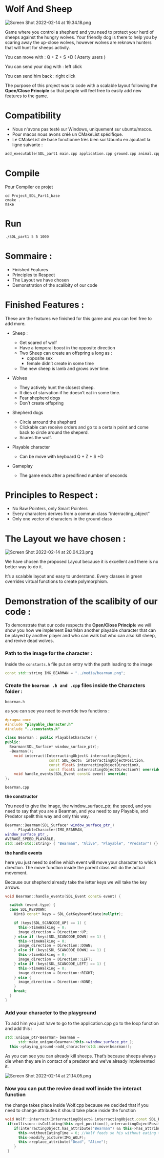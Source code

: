 # Wolf And Sheep

![Screen Shot 2022-02-14 at 19.34.18.png](Wolf%20And%20Sheep%208d2b97a26f1741c8b42bab4fe4b87af6/Screen_Shot_2022-02-14_at_19.34.18.png)

Game where you control a shepherd and you need to protect your herd of sheeps against the hungry wolves. Your friendly dog is there to help you by scaring away the up-close wolves, however wolves are reknown hunters that will  hunt for sheeps activily.

You can move with : Q + Z + S +D ( Azerty users )

You can send your dog with : left click

You can send him back : right click

The purpose of this project was to code with a scalable layout following the **Open/Close Principle** so that people will feel free to easily add new features to the game.

# Compatibility

- Nous n'avons pas testé sur Windows, uniquement sur ubuntu/macos.
- Pour macos nous avons créé un CMakeList spécifique.
- Le CMakeList de base fonctionne très bien sur Ubuntu en ajoutant la ligne suivante :

```c++
add_executable(SDL_part1 main.cpp application.cpp ground.cpp animal.cpp sheep.cpp wolf.cpp helper.cpp)
```

# Compile

Pour Compiler ce projet

```
cd Project_SDL_Part1_base
cmake .
make
```

# Run
```
./SDL_part1 5 5 1000
```

# Sommaire :

- Finished Features
- Principles to Respect
- The Layout we have chosen
- Demonstration of the scalibity of our code

# Finished Features :

These are the features we finished for this game and you can feel free to add more.

- Sheep :
    - Get scared of wolf
    - Have a temporal boost in the opposite direction
    - Two Sheep can create an offspring a long as :
        - opposite sex
        - female didn’t create in some time
    - The new sheep is lamb and grows over time.

- Wolves
    - They actively hunt the closest sheep.
    - It dies of starvation if he doesn’t eat in some time.
    - Fear shepherd dogs
    - Don’t create offspring

- Shepherd dogs
    - Circle arround the shepherd
    - Clickable can receive orders and go to a certain point and come back to circle around the sheperd.
    - Scares the wolf.

- Playable character
    - Can be move with keyboard  Q + Z + S +D
    
- Gameplay
    - The game ends after a predifined number of seconds
    

# Principles to Respect :

- No Raw Pointers, only Smart Pointers
- Every characters derives from a commun class “interracting_object”
- Only one vector of characters in the ground class

# The Layout we have chosen :

![Screen Shot 2022-02-14 at 20.04.23.png](Wolf%20And%20Sheep%208d2b97a26f1741c8b42bab4fe4b87af6/Screen_Shot_2022-02-14_at_20.04.23.png)

We have chosen the proposed Layout because it is excellent and there is no better way to do it.

It’s a scalable layout and easy to understand. Every classes in green overrides virtual functions to create polymorphism.

# Demonstration of the scalibity of our code :

To demonstrate that our code respects the **Open/Close Principl**e  we will show you how we implement BearMan another playable character that can be played by another player and who can walk but who can also kill sheep, and revive dead wolves.

### Path to the image for the character :

Inside the `constants.h` file put an entry with the path leading to the image 

```cpp
const std::string IMG_BEARMAN = "../media/bearman.png";
```

### Create the `bearman .h and .cpp` files inside the Characters folder :

`bearman.h`

as you can see you need to override two functions :

```cpp
#pragma once
#include "playable_character.h"
#include "../constants.h"

class Bearman : public PlayableCharacter {
public:
  Bearman(SDL_Surface* window_surface_ptr);
  ~Bearman();
    void interract(InterractingObject& interractingObject,
                    const SDL_Rect&  interractingObjectPosition, 
                    const float& interractingObjectDirectionX, 
                    const float& interractingObjectDirectionY) override;
    void handle_events(SDL_Event const& event) override;
};
```

`bearman.cpp`

**the constructor**

You need to give the image, the window_surface_ptr, the speed, and you need to say that you are a Bearman, and you need to say Playable, and Predator spellt this way and only this way.

```cpp
Bearman::Bearman(SDL_Surface* window_surface_ptr_)
    : PlayableCharacter(IMG_BEARMAN, 
window_surface_ptr_,
AVERAGE_SPEED_PLAYABLE,
std::set<std::string> { "Bearman", "Alive", "Playable", "Predator") {}
```

**the handle events**

here you just need to define which event will move your character to which direction. The move function inside the parent class will do the actual movement.

Because our shepherd already take the letter keys we will take the key arrows.

```cpp
void Bearman::handle_events(SDL_Event const& event) {

  switch (event.type) {
  case SDL_KEYDOWN:
    Uint8 const* keys = SDL_GetKeyboardState(nullptr);

    if (keys[SDL_SCANCODE_UP] == 1) {
      this->timeWalking = 0;
      image_direction = Direction::UP;
    } else if (keys[SDL_SCANCODE_DOWN] == 1) {
      this->timeWalking = 0;
      image_direction = Direction::DOWN;
    } else if (keys[SDL_SCANCODE_DOWN] == 1) {
      this->timeWalking = 0;
      image_direction = Direction::LEFT;
    } else if (keys[SDL_SCANCODE_LEFT] == 1) {
      this->timeWalking = 0;
      image_direction = Direction::RIGHT;
    } else {
      image_direction = Direction::NONE;
    }
    break;
  }
}
```

### Add your character to the playground

To add him you just have to go to the application.cpp go to the loop function and add this :

```cpp
std::unique_ptr<Bearman> bearman =
      std::make_unique<Bearman>(this->window_surface_ptr_);
  this->playing_ground->add_character(std::move(bearman));
```

As you can see you can already kill sheeps. That’s because sheeps always die when they are in contact of a predator and we’ve already implemented it.

![Screen Shot 2022-02-14 at 21.14.05.png](Wolf%20And%20Sheep%208d2b97a26f1741c8b42bab4fe4b87af6/Screen_Shot_2022-02-14_at_21.14.05.png)

### Now you can put the revive dead wolf inside the interact function

the change takes place inside Wolf.cpp because we decided that if you need to change attributes it should take place inside the function

```cpp
void Wolf::interract(InterractingObject& interractingObject,const SDL_Rect&  interractingObjectPosition, const float& interractingObjectDirectionX, const float& interractingObjectDirectionY){
 if(collision::isColliding(this->get_position(),interractingObjectPosition)){
    if(interractingObject.has_attribute("Bearman") && this->has_attribute("Dead") && interractingObject.has_attribute("Alive")){ 
      this->withoutEatingTime = 0; //Wolf feeds so his without eating time go back to 0
      this->modify_picture(IMG_WOLF);
      this->replace_attribute("Dead", "Alive");
    }  
 }
```